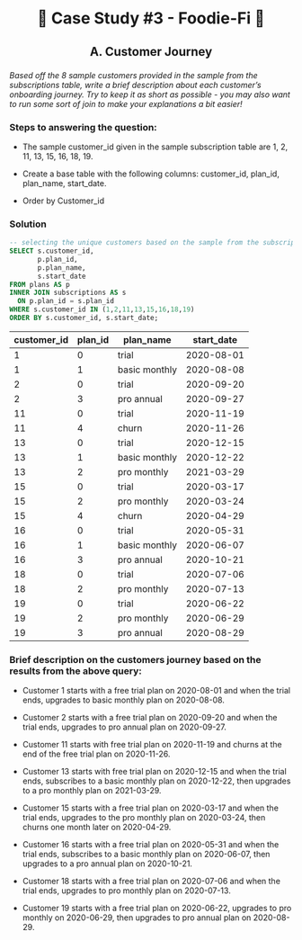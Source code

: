 # <p align="center" style="margin-top: 0px;"> 🥑 Case Study #3 - Foodie-Fi 🥑
## <p align="center"> A. Customer Journey

*Based off the 8 sample customers provided in the sample from the subscriptions table, write a brief
description about each customer’s onboarding journey. Try to keep it as short as possible - you may also
want to run some sort of join to make your explanations a bit easier!*

### Steps to answering the question:

- The sample customer_id given in the sample subscription table are 1, 2, 11, 13, 15, 16, 18, 19. 

- Create a base table with the following columns: customer_id, plan_id, plan_name, start_date.

- Order by Customer_id
	
### Solution

```sql
-- selecting the unique customers based on the sample from the subscriptions table
SELECT s.customer_id,
	   p.plan_id, 
	   p.plan_name, 
	   s.start_date
FROM plans AS p
INNER JOIN subscriptions AS s
  ON p.plan_id = s.plan_id
WHERE s.customer_id IN (1,2,11,13,15,16,18,19)
ORDER BY s.customer_id, s.start_date;
````

| customer\_id | plan\_id | plan\_name    | start\_date |
| ------------ | -------- | ------------- | ----------- |
| 1            | 0        | trial         | 2020-08-01  |
| 1            | 1        | basic monthly | 2020-08-08  |
| 2            | 0        | trial         | 2020-09-20  |
| 2            | 3        | pro annual    | 2020-09-27  |
| 11           | 0        | trial         | 2020-11-19  |
| 11           | 4        | churn         | 2020-11-26  |
| 13           | 0        | trial         | 2020-12-15  |
| 13           | 1        | basic monthly | 2020-12-22  |
| 13           | 2        | pro monthly   | 2021-03-29  |
| 15           | 0        | trial         | 2020-03-17  |
| 15           | 2        | pro monthly   | 2020-03-24  |
| 15           | 4        | churn         | 2020-04-29  |
| 16           | 0        | trial         | 2020-05-31  |
| 16           | 1        | basic monthly | 2020-06-07  |
| 16           | 3        | pro annual    | 2020-10-21  |
| 18           | 0        | trial         | 2020-07-06  |
| 18           | 2        | pro monthly   | 2020-07-13  |
| 19           | 0        | trial         | 2020-06-22  |
| 19           | 2        | pro monthly   | 2020-06-29  |
| 19           | 3        | pro annual    | 2020-08-29  |

### Brief description on the customers journey based on the results from the above query:

* Customer 1 starts with a free trial plan on 2020-08-01 and when the trial ends, upgrades to basic monthly plan on 2020-08-08.

* Customer 2 starts with a free trial plan on 2020-09-20 and when the trial ends, upgrades to pro annual plan on 2020-09-27.

* Customer 11 starts with free trial plan on 2020-11-19 and churns at the end of the free trial plan on 2020-11-26.

* Customer 13 starts with free trial plan on 2020-12-15 and when the trial ends, subscribes to a basic monthly plan on 2020-12-22, then upgrades to a pro monthly plan on 2021-03-29.

* Customer 15 starts with a free trial plan on 2020-03-17 and when the trial ends, upgrades to the pro monthly plan on 2020-03-24, then churns one month later on 2020-04-29.

* Customer 16 starts with a free trial plan on 2020-05-31 and when the trial ends, subscribes to a basic monthly plan on 2020-06-07, then upgrades to a pro annual plan on 2020-10-21.

* Customer 18 starts with a free trial plan on 2020-07-06 and when the trial ends, upgrades to pro monthly plan on 2020-07-13.

* Customer 19 starts with a free trial plan on 2020-06-22, upgrades to pro monthly on 2020-06-29, then upgrades to pro annual plan on 2020-08-29.

```

